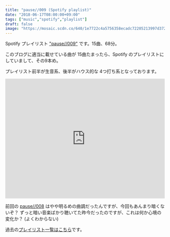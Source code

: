 ```yaml
---
title: "pause//009 (Spotify playlist)"
date: "2018-06-17T08:00:00+09:00"
tags: ["music","spotify","playlist"]
draft: false
image: "https://mosaic.scdn.co/640/1e7722c4a5756358ecadc72205213997d3720550495e4475a5bfc85db702fd524c43c69772cfefa9a14db51fdae5aeccb344eab3ad9473028cbf0b0ff2ffbd2ad07db3625e940d8285cb0a2fb6e7e420"
---
```


Spotify プレイリスト ["pause//009"](https://open.spotify.com/user/matsuoshi/playlist/3rMpodyAP7S1kArWqqLBpE) です。15曲、68分。

このブログに適当に載せている曲が 15曲たまったら、Spotify のプレイリストにしていまして、その9本め。

プレイリスト前半が生音系、後半がハウス的な 4つ打ち系となっております。

<iframe src="https://open.spotify.com/embed/user/matsuoshi/playlist/3rMpodyAP7S1kArWqqLBpE" class="embed" width="100%" height="380" frameborder="0" allowtransparency="true" allow="encrypted-media"></iframe>

前回の [pause//008](/post/201804/pause008-spotify-playlist/) はやや明るめの曲調だったんですが、今回もあんまり暗くないぞ？ ずっと暗い音楽ばかり聴いてた昨今だったのですが、これは何か心境の変化か？ (よくわからない)

過去の[プレイリスト一覧はこちら](/tags/playlist/)です。

